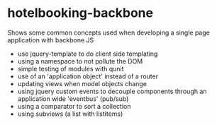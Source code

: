hotelbooking-backbone
=====================

Shows some common concepts used when developing a single page application with backbone JS

- use jquery-template to do client side templating
- using a namespace to not pollute the DOM
- simple testing of modules with qunit
- use of an 'application object' instead of a router
- updating views when model objects change
- using jquery custom events to decouple components through an application wide 'eventbus' (pub/sub)
- using a comparator to sort a collection
- using subviews (a list with listitems)
